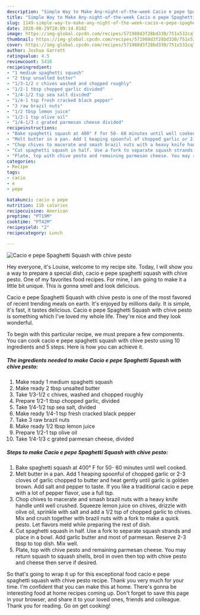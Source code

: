```yaml
---
description: "Simple Way to Make Any-night-of-the-week Cacio e pepe Spaghetti Squash with chive pesto"
title: "Simple Way to Make Any-night-of-the-week Cacio e pepe Spaghetti Squash with chive pesto"
slug: 1149-simple-way-to-make-any-night-of-the-week-cacio-e-pepe-spaghetti-squash-with-chive-pesto
date: 2020-08-29T20:09:14.018Z
image: https://img-global.cpcdn.com/recipes/571988d3f28bd330/751x532cq70/cacio-e-pepe-spaghetti-squash-with-chive-pesto-recipe-main-photo.jpg
thumbnail: https://img-global.cpcdn.com/recipes/571988d3f28bd330/751x532cq70/cacio-e-pepe-spaghetti-squash-with-chive-pesto-recipe-main-photo.jpg
cover: https://img-global.cpcdn.com/recipes/571988d3f28bd330/751x532cq70/cacio-e-pepe-spaghetti-squash-with-chive-pesto-recipe-main-photo.jpg
author: Joshua Garrett
ratingvalue: 4.5
reviewcount: 5416
recipeingredient:
- "1 medium spaghetti squash"
- "2 tbsp unsalted butter"
- "1/3-1/2 c chives washed and chopped roughly"
- "1/2-1 tbsp chopped garlic divided"
- "1/4-1/2 tsp sea salt divided"
- "1/4-1 tsp fresh cracked black pepper"
- "3 raw brazil nuts"
- "1/2 tbsp lemon juice"
- "1/2-1 tsp olive oil"
- "1/4-1/3 c grated parmesan cheese divided"
recipeinstructions:
- "Bake spaghetti squash at 400° F for 50- 60 minutes until well cooked."
- "Melt butter in a pan. Add 1 heaping spoonful of chopped garlic or 2-3 cloves of garlic chopped to butter and heat gently until garlic is golden brown. Add salt and pepper to taste. If you like a traditional cacio e pepe with a lot of pepper flavor, use a full tsp."
- "Chop chives to macerate and smash brazil nuts with a heavy knife handle until well crushed. Squeeze lemon juice on chives, drizzle with olive oil, sprinkle with salt and add a 1/2 tsp of chopped garlic to chives. Mix and crush together with brazil nuts with a fork to make a quick pesto. Let flavors meld while preparing the rest of dish."
- "Cut spaghetti squash in half. Use a fork to separate squash strands and place in a bowl. Add garlic butter and most of parmesan. Reserve 2-3 tbsp to top dish. Mix well."
- "Plate, top with chive pesto and remaining parmesan cheese. You may return squash to squash shells, broil in oven then top with chive pesto and cheese then serve if desired."
categories:
- Recipe
tags:
- cacio
- e
- pepe

katakunci: cacio e pepe 
nutrition: 116 calories
recipecuisine: American
preptime: "PT19M"
cooktime: "PT42M"
recipeyield: "2"
recipecategory: Lunch

---
```



![Cacio e pepe Spaghetti Squash with chive pesto](https://img-global.cpcdn.com/recipes/571988d3f28bd330/751x532cq70/cacio-e-pepe-spaghetti-squash-with-chive-pesto-recipe-main-photo.jpg)

Hey everyone, it's Louise, welcome to my recipe site. Today, I will show you a way to prepare a special dish, cacio e pepe spaghetti squash with chive pesto. One of my favorites food recipes. For mine, I am going to make it a little bit unique. This is gonna smell and look delicious.



Cacio e pepe Spaghetti Squash with chive pesto is one of the most favored of recent trending meals on earth. It's enjoyed by millions daily. It is simple, it's fast, it tastes delicious. Cacio e pepe Spaghetti Squash with chive pesto is something which I've loved my whole life. They're nice and they look wonderful.


To begin with this particular recipe, we must prepare a few components. You can cook cacio e pepe spaghetti squash with chive pesto using 10 ingredients and 5 steps. Here is how you can achieve it.

<!--inarticleads1-->

##### The ingredients needed to make Cacio e pepe Spaghetti Squash with chive pesto:

1. Make ready 1 medium spaghetti squash
1. Make ready 2 tbsp unsalted butter
1. Take 1/3-1/2 c chives, washed and chopped roughly
1. Prepare 1/2-1 tbsp chopped garlic, divided
1. Take 1/4-1/2 tsp sea salt, divided
1. Make ready 1/4-1 tsp fresh cracked black pepper
1. Take 3 raw brazil nuts
1. Make ready 1/2 tbsp lemon juice
1. Prepare 1/2-1 tsp olive oil
1. Take 1/4-1/3 c grated parmesan cheese, divided




<!--inarticleads2-->

##### Steps to make Cacio e pepe Spaghetti Squash with chive pesto:

1. Bake spaghetti squash at 400° F for 50- 60 minutes until well cooked.
1. Melt butter in a pan. Add 1 heaping spoonful of chopped garlic or 2-3 cloves of garlic chopped to butter and heat gently until garlic is golden brown. Add salt and pepper to taste. If you like a traditional cacio e pepe with a lot of pepper flavor, use a full tsp.
1. Chop chives to macerate and smash brazil nuts with a heavy knife handle until well crushed. Squeeze lemon juice on chives, drizzle with olive oil, sprinkle with salt and add a 1/2 tsp of chopped garlic to chives. Mix and crush together with brazil nuts with a fork to make a quick pesto. Let flavors meld while preparing the rest of dish.
1. Cut spaghetti squash in half. Use a fork to separate squash strands and place in a bowl. Add garlic butter and most of parmesan. Reserve 2-3 tbsp to top dish. Mix well.
1. Plate, top with chive pesto and remaining parmesan cheese. You may return squash to squash shells, broil in oven then top with chive pesto and cheese then serve if desired.




So that's going to wrap it up for this exceptional food cacio e pepe spaghetti squash with chive pesto recipe. Thank you very much for your time. I'm confident that you can make this at home. There's gonna be interesting food at home recipes coming up. Don't forget to save this page in your browser, and share it to your loved ones, friends and colleague. Thank you for reading. Go on get cooking!
